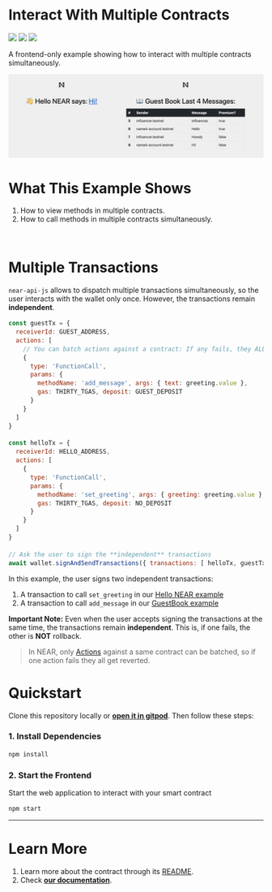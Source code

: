 # Interact With Multiple Contracts 
[![](https://img.shields.io/badge/⋈%20Examples-Intermediate-orange)](https://docs.near.org/tutorials/welcome)
[![](https://img.shields.io/badge/Contract-none-gray)](https://docs.near.org/develop/contracts/anatomy)
[![](https://img.shields.io/badge/Frontend-JS-yellow)](https://docs.near.org/develop/integrate/frontend)

A frontend-only example showing how to interact with multiple contracts simultaneously.

![](frontend/assets/img-for-github.png)


# What This Example Shows

1. How to view methods in multiple contracts.
2. How to call methods in multiple contracts simultaneously.

<br />

# Multiple Transactions
`near-api-js` allows to dispatch multiple transactions simultaneously, so the user interacts with the wallet only once. However, the transactions remain **independent**.

```js
const guestTx = {
  receiverId: GUEST_ADDRESS,
  actions: [
    // You can batch actions against a contract: If any fails, they ALL get reverted 
    {
      type: 'FunctionCall',
      params: {
        methodName: 'add_message', args: { text: greeting.value },
        gas: THIRTY_TGAS, deposit: GUEST_DEPOSIT
      }
    }
  ]
}

const helloTx = {
  receiverId: HELLO_ADDRESS,
  actions: [
    {
      type: 'FunctionCall',
      params: {
        methodName: 'set_greeting', args: { greeting: greeting.value },
        gas: THIRTY_TGAS, deposit: NO_DEPOSIT
      }
    }
  ]
}

// Ask the user to sign the **independent** transactions
await wallet.signAndSendTransactions({ transactions: [ helloTx, guestTx ] })
```

In this example, the user signs two independent transactions:
1. A transaction to call `set_greeting` in our [Hello NEAR example](https://github.com/near-examples/hello-near-rust)
2. A transaction to call `add_message` in our [GuestBook example](https://github.com/near-examples/guest-book-rust)

**Important Note:** Even when the user accepts signing the transactions at the same time, the
transactions remain **independent**. This is, if one fails, the other is **NOT** rollback.

> In NEAR, only [Actions](https://docs.near.org/develop/contracts/actions) against a same contract can be batched, so if one action fails they all get reverted.


# Quickstart

Clone this repository locally or [**open it in gitpod**](https://gitpod.io/#/https://github.com/near-examples/hello-near-js). Then follow these steps:

### 1. Install Dependencies
```bash
npm install
```

### 2. Start the Frontend
Start the web application to interact with your smart contract 
```bash
npm start
```

---

# Learn More
1. Learn more about the contract through its [README](./contract/README.md).
2. Check [**our documentation**](https://docs.near.org/develop/welcome).